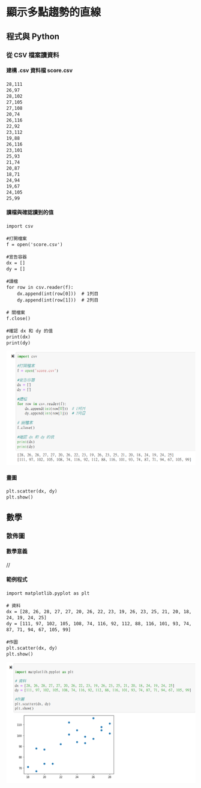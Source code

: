 # 顯示多點趨勢的直線

## 程式與 Python

### 從 CSV 檔案讀資料

#### 建構 .csv 資料檔 score.csv

```
28,111
26,97
28,102
27,105
27,108
20,74
26,116
22,92
23,112
19,88
26,116
23,101
25,93
21,74
20,87
18,71
24,94
19,67
24,105
25,99
```

#### 讀檔與確認讀到的值

```
import csv

#打開檔案
f = open('score.csv')

#宣告容器
dx = []
dy = []

#讀檔
for row in csv.reader(f):
    dx.append(int(row[0]))  # 1列目
    dy.append(int(row[1]))  # 2列目
    
# 關檔案
f.close()

#確認 dx 和 dy 的值
print(dx)
print(dy)
```

![](<../.gitbook/assets/圖片 (4).png>)

#### 畫圖

```
plt.scatter(dx, dy)
plt.show()
```

## 數學

### 散佈圖

#### 數學意義

//

#### 範例程式

```
import matplotlib.pyplot as plt

# 資料
dx = [28, 26, 28, 27, 27, 20, 26, 22, 23, 19, 26, 23, 25, 21, 20, 18, 24, 19, 24, 25]
dy = [111, 97, 102, 105, 108, 74, 116, 92, 112, 88, 116, 101, 93, 74, 87, 71, 94, 67, 105, 99]

#作圖
plt.scatter(dx, dy)
plt.show()
```

![](<../.gitbook/assets/圖片 (5).png>)

